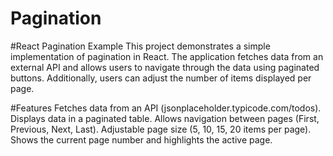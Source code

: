 # Pagination
#React Pagination Example
This project demonstrates a simple implementation of pagination in React. The application fetches data from an external API and allows users to navigate through the data using paginated buttons. Additionally, users can adjust the number of items displayed per page.

#Features
Fetches data from an API (jsonplaceholder.typicode.com/todos).
Displays data in a paginated table.
Allows navigation between pages (First, Previous, Next, Last).
Adjustable page size (5, 10, 15, 20 items per page).
Shows the current page number and highlights the active page.
